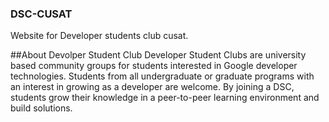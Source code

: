 ### DSC-CUSAT
Website for Developer students club cusat.

##About Devolper Student Club
Developer Student Clubs are university based community groups for students interested in Google developer technologies.
 Students from all undergraduate or graduate programs with an interest in growing as a developer are welcome.
 By joining a DSC, students grow their knowledge in a peer-to-peer learning environment and build solutions.




